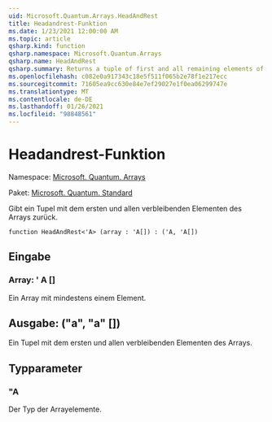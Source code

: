```yaml
---
uid: Microsoft.Quantum.Arrays.HeadAndRest
title: Headandrest-Funktion
ms.date: 1/23/2021 12:00:00 AM
ms.topic: article
qsharp.kind: function
qsharp.namespace: Microsoft.Quantum.Arrays
qsharp.name: HeadAndRest
qsharp.summary: Returns a tuple of first and all remaining elements of the array.
ms.openlocfilehash: c082e0a917343c18e5f511f065b2e78f1e217ecc
ms.sourcegitcommit: 71605ea9cc630e84e7ef29027e1f0ea06299747e
ms.translationtype: MT
ms.contentlocale: de-DE
ms.lasthandoff: 01/26/2021
ms.locfileid: "98848561"
---
```

# <a name="headandrest-function"></a>Headandrest-Funktion

Namespace: [Microsoft. Quantum. Arrays](xref:Microsoft.Quantum.Arrays)

Paket: [Microsoft. Quantum. Standard](https://nuget.org/packages/Microsoft.Quantum.Standard)


Gibt ein Tupel mit dem ersten und allen verbleibenden Elementen des Arrays zurück.

```qsharp
function HeadAndRest<'A> (array : 'A[]) : ('A, 'A[])
```


## <a name="input"></a>Eingabe

### <a name="array--a"></a>Array: ' A []

Ein Array mit mindestens einem Element.



## <a name="output--aa"></a>Ausgabe: ("a", "a" [])

Ein Tupel mit dem ersten und allen verbleibenden Elementen des Arrays.

## <a name="type-parameters"></a>Typparameter

### <a name="a"></a>"A

Der Typ der Arrayelemente.